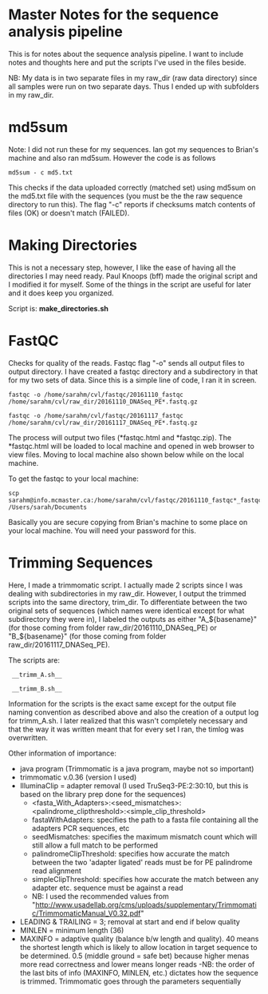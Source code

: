 # Master Notes for the sequence analysis pipeline
This is for notes about the sequence analysis pipeline. I want to include notes and thoughts here and put the scripts I've used in the files beside.

NB: My data is in two separate files in my raw_dir (raw data directory) since all samples were run on two separate days. Thus I ended up with subfolders in my raw_dir.


# md5sum
Note: I did not run these for my sequences. Ian got my sequences to Brian's machine and also ran md5sum. However the code is as follows
```
md5sum - c md5.txt
```
This checks if the data uploaded correctly (matched set) using md5sum on the md5.txt file with the sequences (you must be the the raw sequence directory to run this). The flag "-c" reports if checksums match contents of files (OK) or doesn't match (FAILED). 

# Making Directories
This is not a necessary step, however, I like the ease of having all the directories I may need ready. Paul Knoops (bff) made the original script and I modified it for myself. Some of the things in the script are useful for later and it does keep you organized. 

Script is:
     __make_directories.sh__

# FastQC
Checks for quality of the reads. Fastqc flag "-o" sends all output files to output directory. I have created a fastqc directory and a subdirectory in that for my two sets of data. Since this is a simple line of code, I ran it in screen.
```
fastqc -o /home/sarahm/cvl/fastqc/20161110_fastqc /home/sarahm/cvl/raw_dir/20161110_DNASeq_PE*.fastq.gz

fastqc -o /home/sarahm/cvl/fastqc/20161117_fastqc /home/sarahm/cvl/raw_dir/20161117_DNASeq_PE*.fastq.gz
```
The process will output two files (*fastqc.html and *fastqc.zip). The *fastqc.html will be loaded to local machine and opened in web browser to view files. Moving to local machine also shown below while on the local machine.

To get the fastqc to your local machine:
```
scp sarahm@info.mcmaster.ca:/home/sarahm/cvl/fastqc/20161110_fastqc*_fastqc.html /Users/sarah/Documents
```
Basically you are secure copying from Brian's machine to some place on your local machine. You will need your password for this.

# Trimming Sequences
Here, I made a trimmomatic script. I actually made 2 scripts since I was dealing with subdirectories in my raw_dir. However, I output the trimmed scripts into the same directory, trim_dir. To differentiate between the two original sets of sequences (which names were identical except for what subdirectory they were in), I labeled the outputs as either "A_${basename}" (for those coming from folder raw_dir/20161110_DNASeq_PE) or "B_${basename}" (for those coming from folder raw_dir/20161117_DNASeq_PE).

The scripts are:

     __trimm_A.sh__
   
     __trimm_B.sh__

Information for the scripts is the exact same except for the output file naming convention as described above and also the creation of a output log for trimm_A.sh. I later realized that this wasn't completely necessary and that the way it was written meant that for every set I ran, the timlog was overwritten.

Other information of importance: 

  - java program (Trimmomatic is a java program, maybe not so important)
  - trimmomatic v.0.36 (version I used)
  - IlluminaClip = adapter removal (I used TruSeq3-PE:2:30:10, but this is based on the library prep done for the sequences)
      - <fasta_With_Adapters>:<seed_mismatches>:<palindrome_clipthreshold>:<simple_clip_threshold> 
      - fastaWithAdapters: specifies the path to a fasta file containing all the adapters PCR sequences, etc
      - seedMismatches: specifies the maximum mismatch count which will still allow a full match to be performed
      - palindromeClipThreshold: specifies how accurate the match between the two 'adapter ligated' reads must be for PE palindrome read alignment
      - simpleClipThreshold: specifies how accurate the match between any adapter etc. sequence must be against a read
      - NB: I used the recommended values from "http://www.usadellab.org/cms/uploads/supplementary/Trimmomatic/TrimmomaticManual_V0.32.pdf"
  - LEADING & TRAILING = 3; removal at start and end if below quality
  - MINLEN = minimum length (36)
  - MAXINFO = adaptive quality (balance b/w length and quality). 40 means the shortest length which is likely to allow location in target sequence to be determined. 0.5 (middle ground = safe bet) because higher menas more read correctness and lower means longer reads
  -NB: the order of the last bits of info (MAXINFO, MINLEN, etc.) dictates how the sequence is trimmed. Trimmomatic goes through the parameters sequentially


